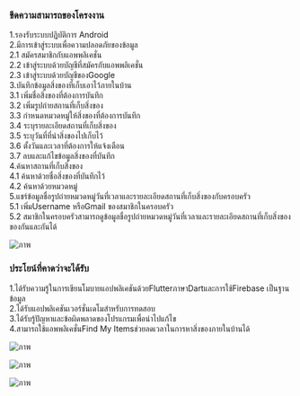 ### ขีดความสามารถของโครงงาน
1.รองรับระบบปฏิบัติการ Android  
2.มีการเข้าสู่ระบบเพื่อความปลอดภัยของข้อมูล  
2.1 สมัครสมาชิกกับแอพพลิเคชั่น  
2.2 เข้าสู่ระบบด้วยบัญชีที่สมัครกับแอพพลิเคชั่น  
2.3 เข้าสู่ระบบด้วยบัญชีของGoogle  
3.บันทึกข้อมูลสิ่งของที่เก็บเอาไว้ภายในบ้าน  
3.1 เพิ่มชื่อสิ่งของที่ต้องการบันทึก  
3.2 เพิ่มรูปถ่ายสถานที่เก็บสิ่งของ  
3.3 กําหนดหมวดหมู่ให้สิ่งของที่ต้องการบันทึก  
3.4 ระบุรายละเอียดสถานที่เก็บสิ่งของ  
3.5 ระบุวันที่ที่นําสิ่งของไปเก็บไว้  
3.6 ตั้งวันและเวลาที่ต้องการให้แจ้งเตือน  
3.7 ลบและแก้ไขข้อมูลสิ่งของที่บันทึก  
4.ค้นหาสถานที่เก็บสิ่งของ  
4.1 ค้นหาด้วยชื่อสิ่งของที่บันทึกไว้  
4.2 ค้นหาด้วยหมวดหมู่  
5.แชร์ข้อมูลชื่อรูปถ่ายหมวดหมู่วันที่เวลาและรายละเอียดสถานที่เก็บสิ่งของกับครอบครัว  
5.1 เพิ่มUsername หรือGmail ของสมาชิกในครอบครัว  
5.2 สมาชิกในครอบครัวสามารถดูข้อมูลชื่อรูปถ่ายหมวดหมู่วันที่เวลาและรายละเอียดสถานที่เก็บสิ่งของของกันและกันได้

![ภาพ](https://user-images.githubusercontent.com/115066278/196631029-4acc1134-0275-439a-a19a-d20e33663c4d.png)  
### ประโยน์ที่คาดว่าจะได้รับ
1.ได้รับความรู้ในการเขียนโมบายแอปพลิเคชันด้วยFlutterภาษาDartและการใช้Firebase เป็นฐานข้อมูล  
2.ได้รับแอปพลิเคชันเวอร์ชั่นเดโมสําหรับการทดสอบ  
3.ได้รับรู้ปัญหาและข้อผิดพลาดของโปรแกรมเพื่อนําไปแก้ไข  
4.สามารถใช้แอพพลิเคชั่นFind My Itemsช่วยลดเวลาในการหาสิ่งของภายในบ้านได้  

![ภาพ](https://user-images.githubusercontent.com/115066278/196631701-6e8b19ac-da69-488a-a434-111b446559f7.png)

![ภาพ](https://user-images.githubusercontent.com/115066278/196631844-845b5264-e039-4d74-a2ff-ed022d4b6068.png)

![ภาพ](https://user-images.githubusercontent.com/115066278/196631978-40aa6a9f-08d6-4262-b50b-c92d70bc8145.png)
